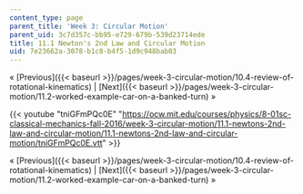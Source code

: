 ```yaml
---
content_type: page
parent_title: 'Week 3: Circular Motion'
parent_uid: 3c7d357c-bb95-e729-679b-539d23714ede
title: 11.1 Newton's 2nd Law and Circular Motion
uid: 7e23662a-3078-b1c8-b4f5-1d9c948bab03
---
```


« [Previous]({{< baseurl >}}/pages/week-3-circular-motion/10.4-review-of-rotational-kinematics) | [Next]({{< baseurl >}}/pages/week-3-circular-motion/11.2-worked-example-car-on-a-banked-turn) »

{{< youtube "tniGFmPQc0E" "https://ocw.mit.edu/courses/physics/8-01sc-classical-mechanics-fall-2016/week-3-circular-motion/11.1-newtons-2nd-law-and-circular-motion/11.1-newtons-2nd-law-and-circular-motion/tniGFmPQc0E.vtt" >}}

« [Previous]({{< baseurl >}}/pages/week-3-circular-motion/10.4-review-of-rotational-kinematics) | [Next]({{< baseurl >}}/pages/week-3-circular-motion/11.2-worked-example-car-on-a-banked-turn) »